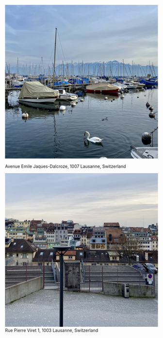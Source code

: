 
![IMG_6983](../photos/IMG_6983.jpg)

Avenue Emile Jaques-Dalcroze, 1007 Lausanne, Switzerland






![IMG_7053](../photos/IMG_7053.jpg)
Rue Pierre Viret 1, 1003 Lausanne, Switzerland

  





